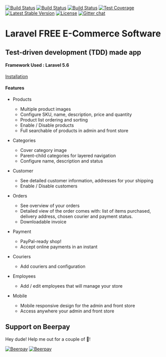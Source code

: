 [![Build Status](https://img.shields.io/travis/jsdecena/laracom/master.svg)](https://travis-ci.org/jsdecena/laracom)
[![Build Status](https://img.shields.io/github/forks/jsdecena/laracom.svg)](https://github.com/jsdecena/laracom)
[![Build Status](https://img.shields.io/github/stars/jsdecena/laracom.svg)](https://github.com/jsdecena/laracom)
[![Test Coverage](https://img.shields.io/codecov/c/github/jsdecena/laracom/master.svg)](https://codecov.io/github/jsdecena/laracom?branch=master)
[![Latest Stable Version](https://img.shields.io/packagist/v/jsdecena/laracom.svg)](https://packagist.org/packages/jsdecena/laracom)
[![License](https://img.shields.io/packagist/l/jsdecena/laracom.svg)](https://packagist.org/packages/jsdecena/laracom)
[![Gitter chat](https://badges.gitter.im/gitterHQ/gitter.png)](https://gitter.im/larac0m/Lobby)

# Laravel FREE E-Commerce Software
## Test-driven development (TDD) made app

#### Framework Used : Laravel 5.6

[Installation](https://github.com/jsdecena/laracom/wiki)

#### Features

- Products
    - Multiple product images
    - Configure SKU, name, description, price and quantity
    - Product list ordering and sorting
    - Enable / Disable products
    - Full searchable of products in admin and front store

- Categories
    - Cover category image
    - Parent-child categories for layered navigation
    - Configure name, description and status

- Customer
    - See detailed customer information, addresses for your shipping
    - Enable / Disable customers

- Orders
    - See overview of your orders
    - Detailed view of the order comes with: list of items purchased, delivery address, chosen courier
    and payment status.
    - Downloadable invoice

- Payment
    - PayPal-ready shop!
    - Accept online payments in an instant

- Couriers
    - Add couriers and configuration

- Employees
    - Add / edit employees that will manage your store

- Mobile
    - Mobile responsive design for the admin and front store
    - Access anywhere your admin and front store

## Support on Beerpay
Hey dude! Help me out for a couple of :beers:!

[![Beerpay](https://beerpay.io/jsdecena/laracom/badge.svg?style=beer-square)](https://beerpay.io/jsdecena/laracom)  [![Beerpay](https://beerpay.io/jsdecena/laracom/make-wish.svg?style=flat-square)](https://beerpay.io/jsdecena/laracom?focus=wish)